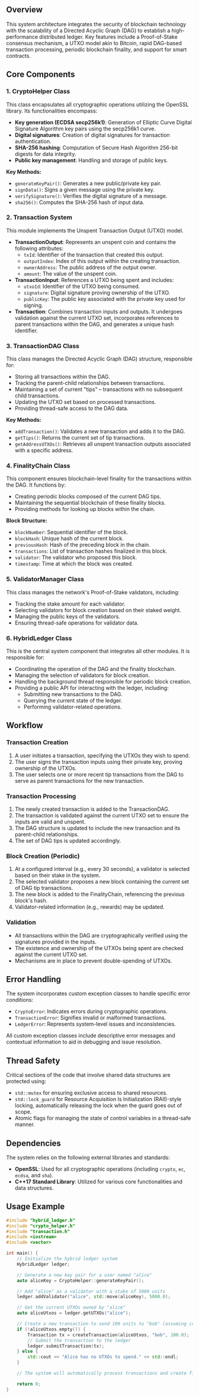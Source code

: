 ## Overview

This system architecture integrates the security of blockchain technology with the scalability of a Directed Acyclic Graph (DAG) to establish a high-performance distributed ledger. Key features include a Proof-of-Stake consensus mechanism, a UTXO model akin to Bitcoin, rapid DAG-based transaction processing, periodic blockchain finality, and support for smart contracts.

## Core Components

### 1. CryptoHelper Class

This class encapsulates all cryptographic operations utilizing the OpenSSL library. Its functionalities encompass:

* **Key generation (ECDSA secp256k1)**: Generation of Elliptic Curve Digital Signature Algorithm key pairs using the secp256k1 curve.
* **Digital signatures**: Creation of digital signatures for transaction authentication.
* **SHA-256 hashing**: Computation of Secure Hash Algorithm 256-bit digests for data integrity.
* **Public key management**: Handling and storage of public keys.

**Key Methods:**

* `generateKeyPair()`: Generates a new public/private key pair.
* `signData()`: Signs a given message using the private key.
* `verifySignature()`: Verifies the digital signature of a message.
* `sha256()`: Computes the SHA-256 hash of input data.

### 2. Transaction System

This module implements the Unspent Transaction Output (UTXO) model.

* **TransactionOutput**: Represents an unspent coin and contains the following attributes:
    * `txId`: Identifier of the transaction that created this output.
    * `outputIndex`: Index of this output within the creating transaction.
    * `ownerAddress`: The public address of the output owner.
    * `amount`: The value of the unspent coin.
* **TransactionInput**: References a UTXO being spent and includes:
    * `utxoId`: Identifier of the UTXO being consumed.
    * `signature`: Digital signature proving ownership of the UTXO.
    * `publicKey`: The public key associated with the private key used for signing.
* **Transaction**: Combines transaction inputs and outputs. It undergoes validation against the current UTXO set, incorporates references to parent transactions within the DAG, and generates a unique hash identifier.

### 3. TransactionDAG Class

This class manages the Directed Acyclic Graph (DAG) structure, responsible for:

* Storing all transactions within the DAG.
* Tracking the parent-child relationships between transactions.
* Maintaining a set of current "tips" – transactions with no subsequent child transactions.
* Updating the UTXO set based on processed transactions.
* Providing thread-safe access to the DAG data.

**Key Methods:**

* `addTransaction()`: Validates a new transaction and adds it to the DAG.
* `getTips()`: Returns the current set of tip transactions.
* `getAddressUTXOs()`: Retrieves all unspent transaction outputs associated with a specific address.

### 4. FinalityChain Class

This component ensures blockchain-level finality for the transactions within the DAG. It functions by:

* Creating periodic blocks composed of the current DAG tips.
* Maintaining the sequential blockchain of these finality blocks.
* Providing methods for looking up blocks within the chain.

**Block Structure:**

* `blockNumber`: Sequential identifier of the block.
* `blockHash`: Unique hash of the current block.
* `previousHash`: Hash of the preceding block in the chain.
* `transactions`: List of transaction hashes finalized in this block.
* `validator`: The validator who proposed this block.
* `timestamp`: Time at which the block was created.

### 5. ValidatorManager Class

This class manages the network's Proof-of-Stake validators, including:

* Tracking the stake amount for each validator.
* Selecting validators for block creation based on their staked weight.
* Managing the public keys of the validators.
* Ensuring thread-safe operations for validator data.

### 6. HybridLedger Class

This is the central system component that integrates all other modules. It is responsible for:

* Coordinating the operation of the DAG and the finality blockchain.
* Managing the selection of validators for block creation.
* Handling the background thread responsible for periodic block creation.
* Providing a public API for interacting with the ledger, including:
    * Submitting new transactions to the DAG.
    * Querying the current state of the ledger.
    * Performing validator-related operations.

## Workflow

### Transaction Creation

1.  A user initiates a transaction, specifying the UTXOs they wish to spend.
2.  The user signs the transaction inputs using their private key, proving ownership of the UTXOs.
3.  The user selects one or more recent tip transactions from the DAG to serve as parent transactions for the new transaction.

### Transaction Processing

1.  The newly created transaction is added to the TransactionDAG.
2.  The transaction is validated against the current UTXO set to ensure the inputs are valid and unspent.
3.  The DAG structure is updated to include the new transaction and its parent-child relationships.
4.  The set of DAG tips is updated accordingly.

### Block Creation (Periodic)

1.  At a configured interval (e.g., every 30 seconds), a validator is selected based on their stake in the system.
2.  The selected validator proposes a new block containing the current set of DAG tip transactions.
3.  The new block is added to the FinalityChain, referencing the previous block's hash.
4.  Validator-related information (e.g., rewards) may be updated.

### Validation

* All transactions within the DAG are cryptographically verified using the signatures provided in the inputs.
* The existence and ownership of the UTXOs being spent are checked against the current UTXO set.
* Mechanisms are in place to prevent double-spending of UTXOs.

## Error Handling

The system incorporates custom exception classes to handle specific error conditions:

* `CryptoError`: Indicates errors during cryptographic operations.
* `TransactionError`: Signifies invalid or malformed transactions.
* `LedgerError`: Represents system-level issues and inconsistencies.

All custom exception classes include descriptive error messages and contextual information to aid in debugging and issue resolution.

## Thread Safety

Critical sections of the code that involve shared data structures are protected using:

* `std::mutex` for ensuring exclusive access to shared resources.
* `std::lock_guard` for Resource Acquisition Is Initialization (RAII)-style locking, automatically releasing the lock when the guard goes out of scope.
* Atomic flags for managing the state of control variables in a thread-safe manner.

## Dependencies

The system relies on the following external libraries and standards:

* **OpenSSL**: Used for all cryptographic operations (including `crypto`, `ec`, `ecdsa`, and `sha`).
* **C++17 Standard Library**: Utilized for various core functionalities and data structures.

## Usage Example

```cpp
#include "hybrid_ledger.h"
#include "crypto_helper.h"
#include "transaction.h"
#include <iostream>
#include <vector>

int main() {
    // Initialize the hybrid ledger system
    HybridLedger ledger;

    // Generate a new key pair for a user named "alice"
    auto aliceKey = CryptoHelper::generateKeyPair();

    // Add "alice" as a validator with a stake of 5000 units
    ledger.addValidator("alice", std::move(aliceKey), 5000.0);

    // Get the current UTXOs owned by "alice"
    auto aliceUtxos = ledger.getUTXOs("alice");

    // Create a new transaction to send 100 units to "bob" (assuming createTransaction function exists)
    if (!aliceUtxos.empty()) {
        Transaction tx = createTransaction(aliceUtxos, "bob", 100.0);
        // Submit the transaction to the ledger
        ledger.submitTransaction(tx);
    } else {
        std::cout << "Alice has no UTXOs to spend." << std::endl;
    }

    // The system will automatically process transactions and create finality blocks in the background.

    return 0;
}
